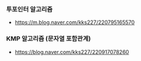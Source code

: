 ### 투포인터 알고리즘
- https://m.blog.naver.com/kks227/220795165570
### KMP 알고리즘 (문자열 포함관계)
- https://blog.naver.com/kks227/220917078260
